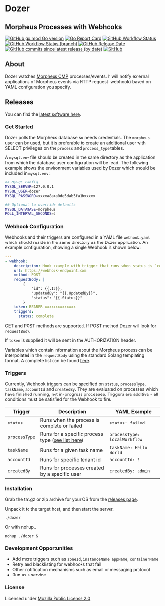 # Dozer

## Morpheus Processes with Webhooks

[![GitHub go.mod Go version](https://img.shields.io/github/go-mod/go-version/spoonboy-io/dozer?style=flat-square)](https://go.dev/)
[![Go Report Card](https://goreportcard.com/badge/github.com/spoonboy-io/dozer?style=flat-square)](https://goreportcard.com/report/github.com/spoonboy-io/dozer)
[![GitHub Workflow Status](https://img.shields.io/github/actions/workflow/status/spoonboy-io/dozer/build.yml?branch=master&style=flat-square)](https://github.com/spoonboy-io/dozer/actions/workflows/build.yml)
[![GitHub Workflow Status (branch)](https://img.shields.io/github/actions/workflow/status/spoonboy-io/dozer/unit_test.yml?branch=master&label=tests&style=flat-square)](https://github.com/spoonboy-io/dozer/actions/workflows/unit_test.yml)
[![GitHub Release Date](https://img.shields.io/github/release-date/spoonboy-io/dozer?style=flat-square)](https://github.com/spoonboy-io/dozer/releases)
[![GitHub commits since latest release (by date)](https://img.shields.io/github/commits-since/spoonboy-io/dozer/latest?style=flat-square)](https://github.com/spoonboy-io/dozer/commits)
[![GitHub](https://img.shields.io/github/license/spoonboy-io/dozer?label=license&style=flat-square)](LICENSE)

## About

Dozer watches [Morpheus CMP](https://morpheusdata.com) processes/events. 
It will notify external applications of Morpheus events
via HTTP request (webhook) based on YAML configuration you specify.

## Releases

You can find the [latest software here](https://github.com/spoonboy-io/dozer/releases/latest).

### Get Started

Dozer polls the Morpheus database so needs credentials. The `morpheus` user can be used, but it is preferable to 
create an additional user with SELECT privileges on the `process` and `process_type` tables.

A `mysql.env` file should be created in the same directory as the application from which the database user configuration
will be read. The following example shows the environment variables used by Dozer which should be included in `mysql.env`:

```bash
## MySQL Config
MYSQL_SERVER=127.0.0.1
MYSQL_USER=dozer
MYSQL_PASSWORD=xxxxa8aca0de5dab5fa1bxxxxx

## Optional to override defaults
MYSQL_DATABASE=morpheus
POLL_INTERVAL_SECONDS=3
```

### Webhook Configuration

Webhooks and their triggers are configured in a YAML file `webhook.yaml` which should reside in the same directory
as the Dozer application. An example configuration, showing a single Webhook is shown below:

```YAML
---
- webhook:
    description: Hook example with trigger that runs when status is `complete`
    url: https://webhook-endpoint.com
    method: POST
    requestBody: |
        {
            "id": {{.Id}},
            "updatedBy": "{{.UpdatedBy}}",
            "status": "{{.Status}}"
        }
    token: BEARER xxxxxxxxxxxxxx
    triggers:
      status: complete
```
GET and POST methods are supported. If POST method Dozer will look for `requestBody`.

If `token` is supplied it will be sent in the AUTHORIZATION header.

Variables which contain information about the Morpheus process can be interpolated in the `requestBody` using the standard Golang
templating format. A complete list can be found [here](https://github.com/spoonboy-io/dozer/blob/master/internal/hook/send.go#L15).

### Triggers

Currently, Webhook triggers can be specified on `status`, `processType`, `taskName`, `accountId` and `createdBy`. They are 
evaluated on processes which have finished running, not in-progress processes. Triggers are additive - all conditions must 
be satisfied for the Webhook to fire.

| Trigger 	        | Description 	                                            | YAML Example                  |
|---------	        |-------------	                                            | ---------	                    |
| `status`          | Runs when the process is complete or failed       	    | `status: failed`              |
| `processType`     | Runs for a specific process type ([see list here](https://github.com/spoonboy-io/dozer/blob/master/internal/morpheus/processType.go#L11))       | `processType: localWorkflow`  |
| `taskName`        | Runs for a given task name            	                | `taskName: Hello World`       |
| `accountId`       | Runs for specific tenant id           	                | `accountId: 2`        	    |
| `createdBy`       | Runs for processes created by a specific user            	| `createdBy: admin`        	|


### Installation
Grab the tar.gz or zip archive for your OS from the [releases page](https://github.com/spoonboy-io/dozer/releases/latest).

Unpack it to the target host, and then start the server.

```
./dozer
```

Or with nohup..

```
nohup ./dozer &
```

### Development Opportunities

- Add more triggers such as `zoneId`, `instanceName`, `appName`, `containerName`
- Retry and blacklisting for webhooks that fail
- Other notification mechanisms such as email or messaging protocol
- Run as a service

### License
Licensed under [Mozilla Public License 2.0](LICENSE)
